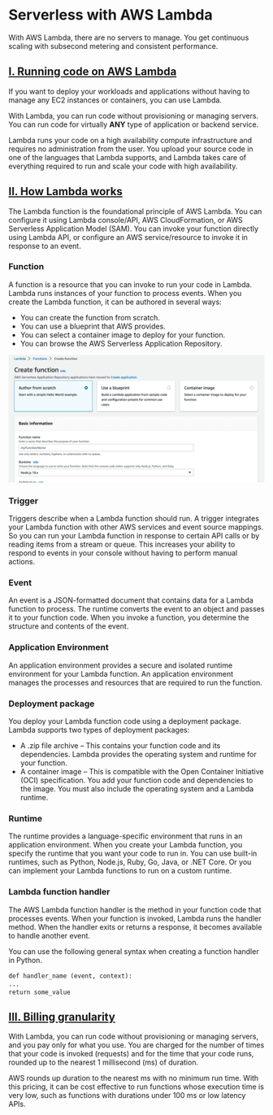 # Serverless with AWS Lambda

With AWS Lambda, there are no servers to manage. You get continuous scaling with subsecond metering and consistent performance.

## <u>I. Running code on AWS Lambda</u>

If you want to deploy your workloads and applications without having to manage any EC2 instances or containers, you can use Lambda.

With Lambda, you can run code without provisioning or managing servers. You can run code for virtually **ANY** type of application or backend service.

Lambda runs your code on a high availability compute infrastructure and requires no administration from the user. You upload your source code in one of the languages that Lambda supports, and Lambda takes care of everything required to run and scale your code with high availability.

## <u>II. How Lambda works</u>

The Lambda function is the foundational principle of AWS Lambda. You can configure it using Lambda console/API, AWS CloudFormation, or AWS Serverless Application Model (SAM). You can invoke your function directly using Lambda API, or configure an AWS service/resource to invoke it in response to an event.

### **Function**

A function is a resource that you can invoke to run your code in Lambda. Lambda runs instances of your function to process events. When you create the Lambda function, it can be authored in several ways:

- You can create the function from scratch.
- You can use a blueprint that AWS provides.
- You can select a container image to deploy for your function.
- You can browse the AWS Serverless Application Repository.

![image](images/aws-lambda-create-function.png)

### **Trigger**

Triggers describe when a Lambda function should run. A trigger integrates your Lambda function with other AWS services and event source mappings. So you can run your Lambda function in response to certain API calls or by reading items from a stream or queue. This increases your ability to respond to events in your console without having to perform manual actions.

### **Event**

An event is a JSON-formatted document that contains data for a Lambda function to process. The runtime converts the event to an object and passes it to your function code. When you invoke a function, you determine the structure and contents of the event.

### **Application Environment**

An application environment provides a secure and isolated runtime environment for your Lambda function. An application environment manages the processes and resources that are required to run the function.

### **Deployment package**

You deploy your Lambda function code using a deployment package. Lambda supports two types of deployment packages:

- A .zip file archive – This contains your function code and its dependencies. Lambda provides the operating system and runtime for your function.
- A container image – This is compatible with the Open Container Initiative (OCI) specification. You add your function code and dependencies to the image. You must also include the operating system and a Lambda runtime.

### **Runtime**

The runtime provides a language-specific environment that runs in an application environment. When you create your Lambda function, you specify the runtime that you want your code to run in. You can use built-in runtimes, such as Python, Node.js, Ruby, Go, Java, or .NET Core. Or you can implement your Lambda functions to run on a custom runtime.

### **Lambda function handler**

The AWS Lambda function handler is the method in your function code that processes events. When your function is invoked, Lambda runs the handler method. When the handler exits or returns a response, it becomes available to handle another event.

You can use the following general syntax when creating a function handler in Python.

```
def handler_name (event, context):
...
return some_value
```

## <u>III. Billing granularity</u>

With Lambda, you can run code without provisioning or managing servers, and you pay only for what you use. You are charged for the number of times that your code is invoked (requests) and for the time that your code runs, rounded up to the nearest 1 millisecond (ms) of duration.

AWS rounds up duration to the nearest ms with no minimum run time. With this pricing, it can be cost effective to run functions whose execution time is very low, such as functions with durations under 100 ms or low latency APIs.

